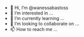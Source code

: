 - 👋 Hi, I’m @wanessabastoss
- 👀 I’m interested in ...
- 🌱 I’m currently learning ...
- 💞️ I’m looking to collaborate on ...
- 📫 How to reach me ...

<!---
wanessabastoss/wanessabastoss is a ✨ special ✨ repository because its `README.md` (this file) appears on your GitHub profile.
You can click the Preview link to take a look at your changes.
--->

